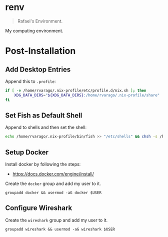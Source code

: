 # renv

> Rafael's Environment.

My computing environment.

# Post-Installation

## Add Desktop Entries

Append this to `.profile`:

```bash
if [ -e /home/rvarago/.nix-profile/etc/profile.d/nix.sh ]; then
    XDG_DATA_DIRS="${XDG_DATA_DIRS}:/home/rvarago/.nix-profile/share"
fi
```

## Set Fish as Default Shell

Append to shells and then set the shell:

```bash
echo /home/rvarago/.nix-profile/bin/fish >> "/etc/shells" && chsh -s /home/rvarago/.nix-profile/bin/fish
```

## Setup Docker

Install docker by following the steps:

* https://docs.docker.com/engine/install/

Create the `docker` group and add my user to it.

```
groupadd docker && usermod -aG docker $USER
```

## Configure Wireshark

Create the `wireshark` group and add my user to it.

```
groupadd wireshark && usermod -aG wireshark $USER
```